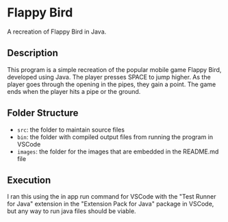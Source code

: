 # Flappy Bird

A recreation of Flappy Bird in Java.

## Description

This program is a simple recreation of the popular mobile game Flappy Bird, developed using Java. The player presses SPACE to jump higher. As the player goes through the opening in the pipes, they gain a point. The game ends when the player hits a pipe or the ground.

## Folder Structure

- `src`: the folder to maintain source files
- `bin`: the folder with compiled output files from running the program in VSCode
- `images`: the folder for the images that are embedded in the README.md file

## Execution

I ran this using the in app run command for VSCode with the "Test Runner for Java" extension in the "Extension Pack for Java" package in VSCode, but any way to run java files should be viable.

